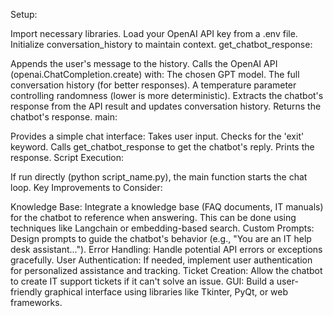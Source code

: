 Setup:

Import necessary libraries.
Load your OpenAI API key from a .env file.
Initialize conversation_history to maintain context.
get_chatbot_response:

Appends the user's message to the history.
Calls the OpenAI API (openai.ChatCompletion.create) with:
The chosen GPT model.
The full conversation history (for better responses).
A temperature parameter controlling randomness (lower is more deterministic).
Extracts the chatbot's response from the API result and updates conversation history.
Returns the chatbot's response.
main:

Provides a simple chat interface:
Takes user input.
Checks for the 'exit' keyword.
Calls get_chatbot_response to get the chatbot's reply.
Prints the response.
Script Execution:

If run directly (python script_name.py), the main function starts the chat loop.
Key Improvements to Consider:

Knowledge Base: Integrate a knowledge base (FAQ documents, IT manuals) for the chatbot to reference when answering. This can be done using techniques like Langchain or embedding-based search.
Custom Prompts: Design prompts to guide the chatbot's behavior (e.g., "You are an IT help desk assistant...").
Error Handling: Handle potential API errors or exceptions gracefully.
User Authentication: If needed, implement user authentication for personalized assistance and tracking.
Ticket Creation: Allow the chatbot to create IT support tickets if it can't solve an issue.
GUI: Build a user-friendly graphical interface using libraries like Tkinter, PyQt, or web frameworks.
